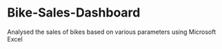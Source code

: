 # Bike-Sales-Dashboard
Analysed the sales of bikes based on various parameters using Microsoft Excel 
